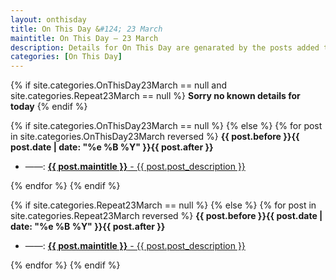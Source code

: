 ```yaml
---
layout: onthisday
title: On This Day &#124; 23 March
maintitle: On This Day — 23 March
description: Details for On This Day are genarated by the posts added to the website so the content is subject to changes/updates over time.
categories: [On This Day]
---
```


{% if site.categories.OnThisDay23March == null and site.categories.Repeat23March == null %}
<strong>Sorry no known details for today</strong>
{% endif %}

{% if site.categories.OnThisDay23March == null %}
{% else %}
{% for post in site.categories.OnThisDay23March reversed %}
<strong>{{ post.before }}{{ post.date | date: "%e %B %Y" }}{{ post.after }}</strong>
<ul>
<li> ——: <a class="{{ post.class }}" href="{{ post.url }}"><strong>{{ post.maintitle }}</strong> - {{ post.post_description }}</a></li>
</ul>
{% endfor %}
{% endif %}

{% if site.categories.Repeat23March == null %}
{% else %}
{% for post in site.categories.Repeat23March reversed %}
<strong>{{ post.before }}{{ post.date | date: "%e %B %Y" }}{{ post.after }}</strong>
<ul>
<li> ——: <a class="{{ post.class }}" href="{{ post.url }}"><strong>{{ post.maintitle }}</strong> - {{ post.post_description }}</a></li>
</ul>
{% endfor %}
{% endif %}
